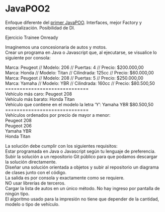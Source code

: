 # JavaPOO2
Enfoque diferente del [primer JavaPOO](https://github.com/SJMartinez/JavaPOO). Interfaces, mejor Factory y especialización. Posibilidad de DI.

<p class="has-line-data" data-line-start="0" data-line-end="1">Ejercicio Trainee Onready</p>
<p class="has-line-data" data-line-start="2" data-line-end="4">Imaginemos una concesionaria de autos y motos.<br>
Crear un programa en Java o Javascript que, al ejecutarse, se visualice lo siguiente por consola:</p>
<p class="has-line-data" data-line-start="5" data-line-end="19">Marca: Peugeot // Modelo: 206 // Puertas: 4 // Precio: $200.000,00<br>
Marca: Honda // Modelo: Titan // Cilindrada: 125cc // Precio: $60.000,00<br>
Marca: Peugeot // Modelo: 208 // Puertas: 5 // Precio: $250.000,00<br>
Marca: Yamaha // Modelo: YBR // Cilindrada: 160cc // Precio: $80.500,50<br>
=============================<br>
Vehículo más caro: Peugeot 208<br>
Vehículo más barato: Honda Titan<br>
Vehículo que contiene en el modelo la letra ‘Y’: Yamaha YBR $80.500,50<br>
=============================<br>
Vehículos ordenados por precio de mayor a menor:<br>
Peugeot 208<br>
Peugeot 206<br>
Yamaha YBR<br>
Honda Titan</p>
<p class="has-line-data" data-line-start="20" data-line-end="28">La solución debe cumplir con los siguientes requisitos:<br>
Estar programada en Java o Javascript según tu lenguaje de preferencia.<br>
Subir la solución a un repositorio Git público para que podamos descargar la solución directamente.<br>
Diseñar una solución orientada a objetos y subir al repositorio un diagrama de clases junto con el código.<br>
La salida es por consola y exactamente como se requiere.<br>
NO usar librerías de terceros.<br>
Cargar la lista de autos en un único método. No hay ingreso por pantalla de ningún tipo.<br>
El algoritmo usado para la impresión no tiene que depender de la cantidad, modelo o tipo de vehículo.</p>
